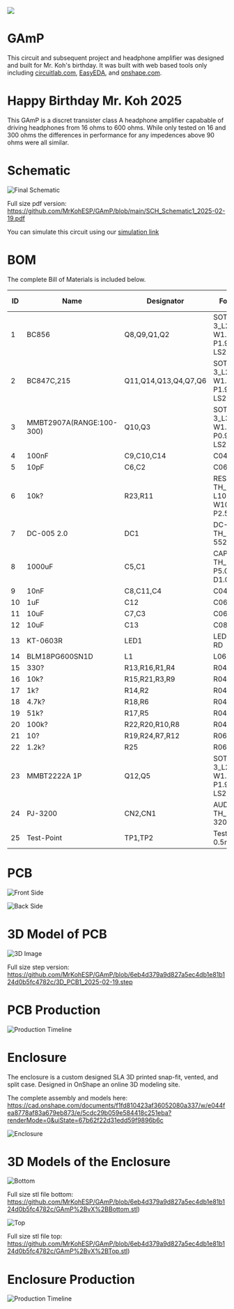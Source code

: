 ![](https://github.com/MrKohESP/GAmP/blob/5ed73520a8f6a7e9f614d7c9210eb063b58ba687/IMG_4959.jpg)
# GAmP
This circuit and subsequent project and headphone amplifier was designed and built for Mr. Koh's birthday.  It was built with web based tools only including [circuitlab.com](https:circuitlab.com), [EasyEDA](https://pro.easyeda.com/), and [onshape.com](https://onshape.com).

# Happy Birthday Mr. Koh 2025

This GAmP is a discret transister class A headphone amplifier capabable of driving headphones from 16 ohms to 600 ohms.  While only tested on 16 and 300 ohms the differences in performance for any impedences above 90 ohms were all similar.

# Schematic
![Final Schematic](https://github.com/MrKohESP/GAmP/blob/88427f906add45697c17dd080569a8d51216f463/Screenshot%202025-02-19%20132237.png)

Full size pdf version: https://github.com/MrKohESP/GAmP/blob/main/SCH_Schematic1_2025-02-19.pdf

You can simulate this circuit using our [simulation link](https://www.circuitlab.com/circuit/v85n8m64j45p/headphone-amplifier/)

# BOM

The complete Bill of Materials is included below.

| ID | Name                     | Designator           | Footprint                         | Quantity | Manufacturer Part        | Manufacturer           | Supplier | Supplier Part |
|----|--------------------------|----------------------|-----------------------------------|----------|--------------------------|------------------------|----------|---------------|
| 1  | BC856                    | Q8,Q9,Q1,Q2          | SOT-23-3_L2.9-W1.3-P1.90-LS2.6-BR | 4        | BC856                    | BLUE ROCKET        | LCSC     | C7429738      |
| 2  | BC847C,215               | Q11,Q14,Q13,Q4,Q7,Q6 | SOT-23-3_L2.9-W1.6-P1.90-LS2.8-BR | 6        | BC847C,215               | Nexperia           | LCSC     | C8664         |
| 3  | MMBT2907A(RANGE:100-300) | Q10,Q3               | SOT-23-3_L3.0-W1.7-P0.95-LS2.9-BR | 2        | MMBT2907A(RANGE:100-300) | CJ            | LCSC     | C43692        |
| 4  | 100nF                    | C9,C10,C14           | C0402                             | 3        | CL05B104KB54PNC          | SAMSUNG            | LCSC     | C307331       |
| 5  | 10pF                     | C6,C2                | C0603                             | 2        | CL10C100JB8NNNC          | SAMSUNG            | LCSC     | C1634         |
| 6  | 10k?                     | R23,R11              | RES-ADJ-TH_3P-L10.0-W10.0-P2.50-L | 2        | 3296W-1-103              | BOCHEN             | LCSC     | C118954       |
| 7  | DC-005 2.0               | DC1                  | DC-IN-TH_DC-5520-1                | 1        | DC-005 2.0               | BOOMELE          | LCSC     | C16214        |
| 8  | 1000uF                   | C5,C1                | CAP-TH_BD10.0-P5.00-D1.0-FD       | 2        | KM108M025G17RR0VH2FP0    | CX                 | LCSC     | C10750        |
| 9  | 10nF                     | C8,C11,C4            | C0402                             | 3        | CL05B103KB5NNNC          | SAMSUNG            | LCSC     | C15195        |
| 10 | 1uF                      | C12                  | C0603                             | 1        | CL10A105KB8NNNC          | SAMSUNG            | LCSC     | C15849        |
| 11 | 10uF                     | C7,C3                | C0603                             | 2        | CL10A106MA8NRNC          | SAMSUNG            | LCSC     | C96446        |
| 12 | 10uF                     | C13                  | C0805                             | 1        | CL21A106KAYNNNE          | SAMSUNG            | LCSC     | C15850        |
| 13 | KT-0603R                 | LED1                 | LED0603-RD                        | 1        | KT-0603R                 | KENTO                  | LCSC     | C2286         |
| 14 | BLM18PG600SN1D           | L1                   | L0603                             | 1        | BLM18PG600SN1D           | muRata             | LCSC     | C85834        |
| 15 | 330?                     | R13,R16,R1,R4        | R0402                             | 4        | 0402WGF3300TCE           | UNI-ROYAL          | LCSC     | C25104        |
| 16 | 10k?                     | R15,R21,R3,R9        | R0402                             | 4        | 0402WGF1002TCE           | UNI-ROYAL          | LCSC     | C25744        |
| 17 | 1k?                      | R14,R2               | R0402                             | 2        | 0402WGF1001TCE           | UNI-ROYAL          | LCSC     | C11702        |
| 18 | 4.7k?                    | R18,R6               | R0402                             | 2        | 0402WGF4701TCE           | UNI-ROYAL          | LCSC     | C25900        |
| 19 | 51k?                     | R17,R5               | R0402                             | 2        | 0402WGF5102TCE           | UNI-ROYAL          | LCSC     | C25794        |
| 20 | 100k?                    | R22,R20,R10,R8       | R0402                             | 4        | 0402WGF1003TCE           | UNI-ROYAL          | LCSC     | C25741        |
| 21 | 10?                      | R19,R24,R7,R12       | R0603                             | 4        | 0603WAF100JT5E           | UNI-ROYAL          | LCSC     | C22859        |
| 22 | 1.2k?                    | R25                  | R0603                             | 1        | 0603WAF1201T5E           | UNI-ROYAL          | LCSC     | C22765        |
| 23 | MMBT2222A 1P             | Q12,Q5               | SOT-23-3_L2.9-W1.3-P1.90-LS2.4-BR | 2        | MMBT2222A 1P             | CJ            | LCSC     | C8512         |
| 24 | PJ-3200                  | CN2,CN1              | AUDIO-TH_PJ-3200                  | 2        | PJ-3200                  | XKB Connectivity | LCSC     | C2689690      |
| 25 | Test-Point               | TP1,TP2              | Test-Point-0.5mm                  | 2        |                          |                        |          |               |


# PCB

![Front Side](https://github.com/MrKohESP/GAmP/blob/88427f906add45697c17dd080569a8d51216f463/2D_PCB1_2025-02-19.png)

![Back Side](https://github.com/MrKohESP/GAmP/blob/88427f906add45697c17dd080569a8d51216f463/2D_PCB1_2025-02-19%20(1).png)

# 3D Model of PCB

![3D Image](https://github.com/MrKohESP/GAmP/blob/6eb4d379a9d827a5ec4db1e81b124d0b5fc4782c/3D_PCB1_2025-02-19.png)

Full size step version: https://github.com/MrKohESP/GAmP/blob/6eb4d379a9d827a5ec4db1e81b124d0b5fc4782c/3D_PCB1_2025-02-19.step

# PCB Production

![Production Timeline](https://github.com/MrKohESP/GAmP/blob/6eb4d379a9d827a5ec4db1e81b124d0b5fc4782c/Screenshot%202025-02-19%20131143.png)

# Enclosure

The enclosure is a custom designed SLA 3D printed snap-fit, vented, and split case.  Designed in OnShape an online 3D modeling site.  
 
The complete assembly and models here: https://cad.onshape.com/documents/f1fd810423af36052080a337/w/e044fea8778af83a679eb873/e/5cdc29b059e584418c251eba?renderMode=0&uiState=67b62f22d31edd59f9896b6c

![Enclosure](https://github.com/MrKohESP/GAmP/blob/1d8ae425c8e42637553fd9db300b304da8d80c0a/IMG_4970.jpg)

# 3D Models of the Enclosure

![Bottom](https://github.com/MrKohESP/GAmP/blob/2a3f61c9f114ce1736a71b3a98f7bf1d06da5cfb/Screenshot%202025-02-19%20141003.png)

Full size stl file bottom: 
https://github.com/MrKohESP/GAmP/blob/6eb4d379a9d827a5ec4db1e81b124d0b5fc4782c/GAmP%2BvX%2BBottom.stl)

![Top](https://github.com/MrKohESP/GAmP/blob/2a3f61c9f114ce1736a71b3a98f7bf1d06da5cfb/Screenshot%202025-02-19%20140923.png)

Full size stl file top:
https://github.com/MrKohESP/GAmP/blob/6eb4d379a9d827a5ec4db1e81b124d0b5fc4782c/GAmP%2BvX%2BTop.stl)

# Enclosure Production

![Production Timeline](https://github.com/MrKohESP/GAmP/blob/578d3e1ba422d9222d90fe251d4de9fd1371d41c/Screenshot%202025-02-19%20131044.png)
